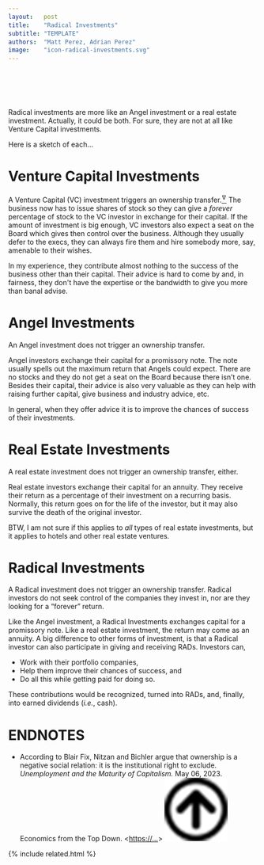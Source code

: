 ```yaml
---
layout:   post
title:    "Radical Investments"
subtitle: "TEMPLATE"
authors:  "Matt Perez, Adrian Perez"
image:    "icon-radical-investments.svg"
---
```


<div style="display:none;">
 <p><span class="_paradigm">Radical</span> investments are more like an Angel investment or a real estate investment. For sure, they are not at all like Venture Capital investments.</p>
</div>

<h1>&nbsp;</h1>
 <p><span class="_paradigm">Radical</span> investments are more like an Angel investment or a real estate investment. Actually, it could be both. For sure, they are not at all like Venture Capital investments.</p>
 <p>Here is a sketch of each&hellip;</p>
 
<h1>Venture Capital Investments</h1>
 <p>A Venture Capital (VC) investment triggers an ownership transfer.<a href="#en01"><sup id="bm01">&hairsp;&nabla;&hairsp;</sup></a> The business now has to issue shares of stock so they can give a <em>forever</em> percentage of stock to the VC investor in exchange for their capital. If the amount of investment is big enough, VC investors also expect a seat on the Board which gives then control over the business. Although they usually defer to the execs, they can always fire them and hire somebody more, say, amenable to their wishes.</p>
 <p>In my experience, they contribute almost nothing to the success of the business other than their capital. Their advice is hard to come by and, in fairness, they don't have the expertise or the bandwidth to give you more than banal advise.</p>
 
<h1>Angel Investments</h1>
 <p>An Angel investment does not trigger an ownership transfer.</p>
 <p>Angel investors exchange their capital for a promissory note. The note usually spells out the maximum return that Angels could expect. There are no stocks and they do not get a seat on the Board because there isn&rsquo;t one. Besides their capital, their advice is also very valuable as they can help with raising further capital, give business and industry advice, etc.</p>
 <p>In general, when they offer advice it is to improve the chances of success of their investments.</p>

<h1>Real Estate Investments</h1>
 <p>A real estate investment does not trigger an ownership transfer, either.</p>
 <p>Real estate investors exchange their capital for an annuity. They receive their return as a percentage of their investment on a recurring basis. Normally, this return goes on for the life of the investor, but it may also survive the death of the original investor.</p>
 <p>BTW, I am not sure if this applies to <em>all</em> types of real estate investments, but it applies to hotels and other real estate ventures.</p>

<h1>Radical Investments</h1>
 <p>A <span class="_paradigm">Radical</span> investment does not trigger an ownership transfer. <span class="_paradigm">Radical</span> investors do not seek control of the companies they invest in, nor are they looking for a &ldquo;forever&rdquo; return.</p>
 <p>Like the Angel investment, a <span class="_paradigm">Radical</span> Investments exchanges capital for a promissory note. Like a real estate investment, the return may come as an annuity. A big difference to other forms of investment, is that a <span class="_paradigm">Radical</span> investor can also participate in giving and receiving <span class="_paradigm">RAD</span>s. Investors can,</p>
  <ul>
   <li>Work with their portfolio companies,</li>
   <li>Help them improve their chances of success, and</li>
   <li>Do all this while getting paid for doing so.</li>
  </ul>
   <p>These contributions would be recognized, turned into <span class="_paradigm">RAD</span>s, and, finally, into earned dividends (<em>i.e.</em>, cash).</p>

<h1 class="_section">ENDNOTES</h1>
 <ul>
  <li id="en01">
   <p class="_list-item">
    According to Blair Fix, Nitzan and Bichler argue that <span class="_quotespan">ownership is a negative social relation: it is the institutional right to exclude.</span>
    <em>Unemployment and the Maturity of Capitalism.</em>
    May 06, 2023.
    Economics from the Top Down.
    &lt;<a href="https://…" target="_blank">https://…</a>&gt;
    <a class="_uparrow" href="#bm01"><img src="/assets/img/arrow-up-icon.png"></a>
   </p>
  </li>
 </ul>

{% include related.html %}
